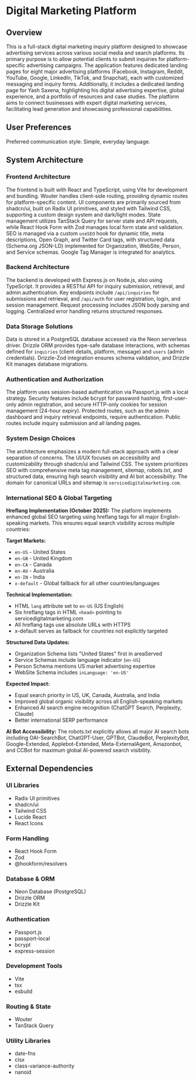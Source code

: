 # Digital Marketing Platform

## Overview

This is a full-stack digital marketing inquiry platform designed to showcase advertising services across various social media and search platforms. Its primary purpose is to allow potential clients to submit inquiries for platform-specific advertising campaigns. The application features dedicated landing pages for eight major advertising platforms (Facebook, Instagram, Reddit, YouTube, Google, LinkedIn, TikTok, and Snapchat), each with customized messaging and inquiry forms. Additionally, it includes a dedicated landing page for Yash Saxena, highlighting his digital advertising expertise, global experience, and a portfolio of resources and case studies. The platform aims to connect businesses with expert digital marketing services, facilitating lead generation and showcasing professional capabilities.

## User Preferences

Preferred communication style: Simple, everyday language.

## System Architecture

### Frontend Architecture

The frontend is built with React and TypeScript, using Vite for development and bundling. Wouter handles client-side routing, providing dynamic routes for platform-specific content. UI components are primarily sourced from shadcn/ui, built on Radix UI primitives, and styled with Tailwind CSS, supporting a custom design system and dark/light modes. State management utilizes TanStack Query for server state and API requests, while React Hook Form with Zod manages local form state and validation. SEO is managed via a custom `useSEO` hook for dynamic title, meta descriptions, Open Graph, and Twitter Card tags, with structured data (Schema.org JSON-LD) implemented for Organization, WebSite, Person, and Service schemas. Google Tag Manager is integrated for analytics.

### Backend Architecture

The backend is developed with Express.js on Node.js, also using TypeScript. It provides a RESTful API for inquiry submission, retrieval, and admin authentication. Key endpoints include `/api/inquiries` for submissions and retrieval, and `/api/auth` for user registration, login, and session management. Request processing includes JSON body parsing and logging. Centralized error handling returns structured responses.

### Data Storage Solutions

Data is stored in a PostgreSQL database accessed via the Neon serverless driver. Drizzle ORM provides type-safe database interactions, with schemas defined for `inquiries` (client details, platform, message) and `users` (admin credentials). Drizzle-Zod integration ensures schema validation, and Drizzle Kit manages database migrations.

### Authentication and Authorization

The platform uses session-based authentication via Passport.js with a local strategy. Security features include bcrypt for password hashing, first-user-only admin registration, and secure HTTP-only cookies for session management (24-hour expiry). Protected routes, such as the admin dashboard and inquiry retrieval endpoints, require authentication. Public routes include inquiry submission and all landing pages.

### System Design Choices

The architecture emphasizes a modern full-stack approach with a clear separation of concerns. The UI/UX focuses on accessibility and customizability through shadcn/ui and Tailwind CSS. The system prioritizes SEO with comprehensive meta tag management, sitemap, robots.txt, and structured data, ensuring high search visibility and AI bot accessibility. The domain for canonical URLs and sitemap is `servicedigitalmarketing.com`.

### International SEO & Global Targeting

**Hreflang Implementation (October 2025):**
The platform implements enhanced global SEO targeting using hreflang tags for all major English-speaking markets. This ensures equal search visibility across multiple countries:

**Target Markets:**
- `en-US` - United States
- `en-GB` - United Kingdom
- `en-CA` - Canada
- `en-AU` - Australia
- `en-IN` - India
- `x-default` - Global fallback for all other countries/languages

**Technical Implementation:**
- HTML `lang` attribute set to `en-US` (US English)
- Six hreflang tags in HTML `<head>` pointing to servicedigitalmarketing.com
- All hreflang tags use absolute URLs with HTTPS
- x-default serves as fallback for countries not explicitly targeted

**Structured Data Updates:**
- Organization Schema lists "United States" first in areaServed
- Service Schemas include language indicator (`en-US`)
- Person Schema mentions US market advertising expertise
- WebSite Schema includes `inLanguage: 'en-US'`

**Expected Impact:**
- Equal search priority in US, UK, Canada, Australia, and India
- Improved global organic visibility across all English-speaking markets
- Enhanced AI search engine recognition (ChatGPT Search, Perplexity, Claude)
- Better international SERP performance

**AI Bot Accessibility:**
The robots.txt explicitly allows all major AI search bots including OAI-SearchBot, ChatGPT-User, GPTBot, ClaudeBot, PerplexityBot, Google-Extended, Applebot-Extended, Meta-ExternalAgent, Amazonbot, and CCBot for maximum global AI-powered search visibility.

## External Dependencies

### UI Libraries

- Radix UI primitives
- shadcn/ui
- Tailwind CSS
- Lucide React
- React Icons

### Form Handling

- React Hook Form
- Zod
- @hookform/resolvers

### Database & ORM

- Neon Database (PostgreSQL)
- Drizzle ORM
- Drizzle Kit

### Authentication

- Passport.js
- passport-local
- bcrypt
- express-session

### Development Tools

- Vite
- tsx
- esbuild

### Routing & State

- Wouter
- TanStack Query

### Utility Libraries

- date-fns
- clsx
- class-variance-authority
- nanoid